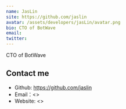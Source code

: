 ```yaml
---
name: JasLin
site: https://github.com/jaslin
avatar: /assets/developers/jasLin/avatar.png
bio: CTO of BotWave
email: 
twitter: 
---
```


CTO of BotWave

## Contact me

- Github: <https://github.com/jaslin>
- Email：<>
- Website: <>
  